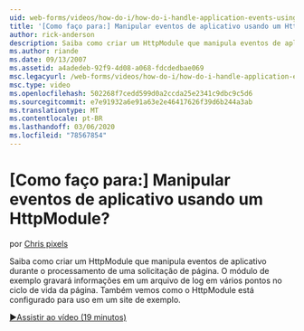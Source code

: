 ```yaml
---
uid: web-forms/videos/how-do-i/how-do-i-handle-application-events-using-an-httpmodule
title: '[Como faço para:] Manipular eventos de aplicativo usando um HttpModule? | Microsoft Docs'
author: rick-anderson
description: Saiba como criar um HttpModule que manipula eventos de aplicativo durante o processamento de uma solicitação de página. O módulo de exemplo gravará informações em um log...
ms.author: riande
ms.date: 09/13/2007
ms.assetid: a4adedeb-92f9-4d08-a068-fdcdedbae069
msc.legacyurl: /web-forms/videos/how-do-i/how-do-i-handle-application-events-using-an-httpmodule
msc.type: video
ms.openlocfilehash: 502268f7cedd599d0a2ccda25e2341c9dbc9c5d6
ms.sourcegitcommit: e7e91932a6e91a63e2e46417626f39d6b244a3ab
ms.translationtype: MT
ms.contentlocale: pt-BR
ms.lasthandoff: 03/06/2020
ms.locfileid: "78567854"
---
```

# <a name="how-do-i-handle-application-events-using-an-httpmodule"></a>[Como faço para:] Manipular eventos de aplicativo usando um HttpModule?

por [Chris pixels](https://twitter.com/chrispels)

Saiba como criar um HttpModule que manipula eventos de aplicativo durante o processamento de uma solicitação de página. O módulo de exemplo gravará informações em um arquivo de log em vários pontos no ciclo de vida da página. Também vemos como o HttpModule está configurado para uso em um site de exemplo.

[&#9654;Assistir ao vídeo (19 minutos)](https://channel9.msdn.com/Blogs/ASP-NET-Site-Videos/how-do-i-handle-application-events-using-an-httpmodule)
